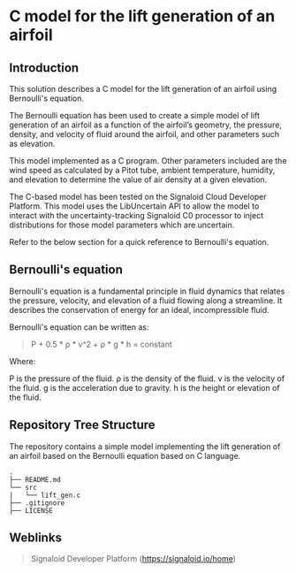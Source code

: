 # C model for the lift generation of an airfoil

## Introduction

This solution describes a C model for the lift generation of an airfoil using Bernoulli's equation.

The Bernoulli equation has been used to create a simple model of lift generation of an airfoil as a function of the airfoil’s geometry, the pressure, density, and velocity of fluid around the airfoil, and other parameters such as elevation.

This model implemented as a C program. Other parameters included are the wind speed as calculated by a Pitot tube, ambient temperature, humidity, and elevation to determine the value of air density at a given elevation.

The C-based model has been tested on the Signaloid Cloud Developer Platform. This model uses the LibUncertain API to allow the model to interact with the uncertainty-tracking Signaloid C0 processor to inject distributions for those model parameters which are uncertain.

Refer to the below section for a quick reference to Bernoulli's equation.

## Bernoulli's equation

Bernoulli's equation is a fundamental principle in fluid dynamics that relates the pressure, velocity, and elevation of a fluid flowing along a streamline. It describes the conservation of energy for an ideal, incompressible fluid.

Bernoulli's equation can be written as:

> P + 0.5 \* ρ \* v^2 + ρ \* g \* h = constant

Where:

P is the pressure of the fluid.
ρ is the density of the fluid.
v is the velocity of the fluid.
g is the acceleration due to gravity.
h is the height or elevation of the fluid.

## Repository Tree Structure

The repository contains a simple model implementing the lift generation of an airfoil based on the Bernoulli equation based on C language.

```
.
├── README.md
└── src
|   └── lift_gen.c
├── .gitignore
├── LICENSE

```

## Weblinks

> Signaloid Developer Platform (https://signaloid.io/home)
